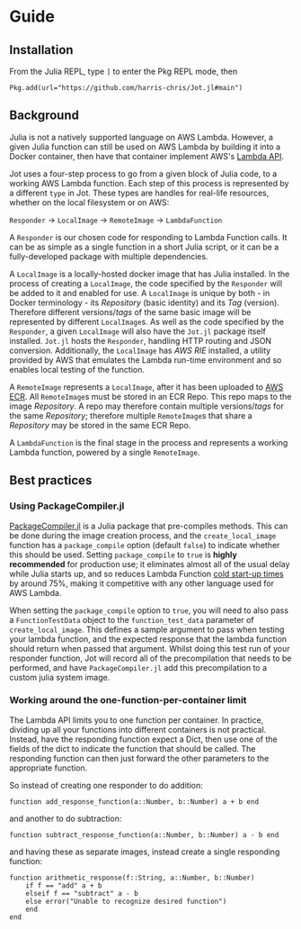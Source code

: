 # Guide

## Installation
From the Julia REPL, type `]` to enter the Pkg REPL mode, then
```
Pkg.add(url="https://github.com/harris-chris/Jot.jl#main")
```

## Background
Julia is not a natively supported language on AWS Lambda. However, a given Julia function can still be used on AWS Lambda by building it into a Docker container, then have that container implement AWS's [Lambda API](https://docs.aws.amazon.com/lambda/latest/dg/runtimes-api.html).

Jot uses a four-step process to go from a given block of Julia code, to a working AWS Lambda function. Each step of this process is represented by a different `type` in Jot. These types are handles for real-life resources, whether on the local filesystem or on AWS:

`Responder` -> `LocalImage` -> `RemoteImage` -> `LambdaFunction`

A `Responder` is our chosen code for responding to Lambda Function calls. It can be as simple as a single function in a short Julia script, or it can be a fully-developed package with multiple dependencies.

A `LocalImage` is a locally-hosted docker image that has Julia installed. In the process of creating a `LocalImage`, the code specified by the `Responder` will be added to it and enabled for use. A `LocalImage` is unique by both - in Docker terminology - its *Repository* (basic identity) and its *Tag* (version). Therefore different versions/*tags* of the same basic image will be represented by different `LocalImage`s. As well as the code specified by the `Responder`, a given `LocalImage` will also have the `Jot.jl` package itself installed. `Jot.jl` hosts the `Responder`, handling HTTP routing and JSON conversion. Additionally, the `LocalImage` has *AWS RIE* installed, a utility provided by AWS that emulates the Lambda run-time environment and so enables local testing of the function.

A `RemoteImage` represents a `LocalImage`, after it has been uploaded to [AWS ECR](https://aws.amazon.com/ecr/). All `RemoteImage`s must be stored in an ECR Repo. This repo maps to the image *Repository*. A repo may therefore contain multiple versions/*tags* for the same *Repository*; therefore multiple `RemoteImage`s that share a *Repository* may be stored in the same ECR Repo.

A `LambdaFunction` is the final stage in the process and represents a working Lambda function, powered by a single `RemoteImage`.

## Best practices

### Using PackageCompiler.jl
[PackageCompiler.jl](https://github.com/JuliaLang/PackageCompiler.jl) is a Julia package that pre-compiles methods. This can be done during the image creation process, and the `create_local_image` function has a `package_compile` option (default `false`) to indicate whether this should be used. Setting `package_compile` to `true` is **highly recommended** for production use; it eliminates almost all of the usual delay while Julia starts up, and so reduces Lambda Function [cold start-up times](https://aws.amazon.com/blogs/compute/operating-lambda-performance-optimization-part-1/) by around 75%, making it competitive with any other language used for AWS Lambda.

When setting the `package_compile` option to `true`, you will need to also pass a `FunctionTestData` object to the `function_test_data` parameter of `create_local_image`. This defines a sample argument to pass when testing your lambda function, and the expected response that the lambda function should return when passed that argument. Whilst doing this test run of your responder function, Jot will record all of the precompilation that needs to be performed, and have `PackageCompiler.jl` add this precompilation to a custom julia system image.

### Working around the one-function-per-container limit
The Lambda API limits you to one function per container. In practice, dividing up all your functions into different containers is not practical. Instead, have the responding function expect a Dict, then use one of the fields of the dict to indicate the function that should be called. The responding function can then just forward the other parameters to the appropriate function.

So instead of creating one responder to do addition:

`function add_response_function(a::Number, b::Number) a + b end`

and another to do subtraction:

`function subtract_response_function(a::Number, b::Number) a - b end`

and having these as separate images, instead create a single responding function:
```
function arithmetic_response(f::String, a::Number, b::Number)
    if f == "add" a + b
    elseif f == "subtract" a - b
    else error("Unable to recognize desired function")
    end
end
```
